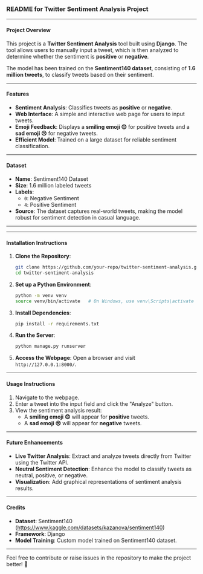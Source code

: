 ### README for Twitter Sentiment Analysis Project

---

#### Project Overview
This project is a **Twitter Sentiment Analysis** tool built using **Django**. The tool allows users to manually input a tweet, which is then analyzed to determine whether the sentiment is **positive** or **negative**. 

The model has been trained on the **Sentiment140 dataset**, consisting of **1.6 million tweets**, to classify tweets based on their sentiment.

---

#### Features
- **Sentiment Analysis**: Classifies tweets as **positive** or **negative**.
- **Web Interface**: A simple and interactive web page for users to input tweets.
- **Emoji Feedback**: Displays a **smiling emoji 😊** for positive tweets and a **sad emoji 😢** for negative tweets.
- **Efficient Model**: Trained on a large dataset for reliable sentiment classification.

---

#### Dataset
- **Name**: Sentiment140 Dataset
- **Size**: 1.6 million labeled tweets
- **Labels**: 
  - `0`: Negative Sentiment
  - `4`: Positive Sentiment
- **Source**: The dataset captures real-world tweets, making the model robust for sentiment detection in casual language.

---


---

#### Installation Instructions
1. **Clone the Repository**:
   ```bash
   git clone https://github.com/your-repo/twitter-sentiment-analysis.git
   cd twitter-sentiment-analysis
   ```

2. **Set up a Python Environment**:
   ```bash
   python -m venv venv
   source venv/bin/activate   # On Windows, use venv\Scripts\activate
   ```

3. **Install Dependencies**:
   ```bash
   pip install -r requirements.txt
   ```

4. **Run the Server**:
   ```bash
   python manage.py runserver
   ```

5. **Access the Webpage**:
   Open a browser and visit `http://127.0.0.1:8000/`.

---

#### Usage Instructions
1. Navigate to the webpage.
2. Enter a tweet into the input field and click the "Analyze" button.
3. View the sentiment analysis result:
   - A **smiling emoji 😊** will appear for **positive** tweets.
   - A **sad emoji 😢** will appear for **negative** tweets.

---

#### Future Enhancements
- **Live Twitter Analysis**: Extract and analyze tweets directly from Twitter using the Twitter API.
- **Neutral Sentiment Detection**: Enhance the model to classify tweets as neutral, positive, or negative.
- **Visualization**: Add graphical representations of sentiment analysis results.

---

#### Credits
- **Dataset**: Sentiment140 (https://www.kaggle.com/datasets/kazanova/sentiment140)
- **Framework**: Django
- **Model Training**: Custom model trained on Sentiment140 dataset.

---

Feel free to contribute or raise issues in the repository to make the project better! 🚀
